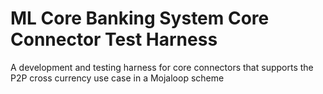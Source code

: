 # ML Core Banking System Core Connector Test Harness
A development and testing harness for core connectors that supports the P2P cross currency use case in a Mojaloop scheme
